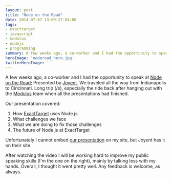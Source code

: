 ```yaml
---
layout: post
title: "Node on the Road"
date: 2014-07-07 13:09:27-04:00
tags:
- exacttarget
- javascript
- modulus
- nodejs
- programming
summary: A few weeks ago, a co-worker and I had the opportunity to speak at Node on the Road; Presented by Joyent. We traveled all the way from Indianapolis to Cincinnati to share what we are working on
heroImage: 'noderoad_hero.jpg'
twitterHeroImage: ''
---
```


A few weeks ago, a co-worker and I had the opportunity to speak at [Node on the Road][1]; Presented by [Joyent][2]. We traveled all the way from Indianapolis to Cincinnati. Long trip (/s), especially the ride back after hanging out with the [Modulus][5] team when all the presentations had finished.

Our presentation covered:

1. How [ExactTarget][4] uses Node.js
2. What challenges we face
3. What we are doing to fix those challenges
4. The future of Node.js at ExactTarget

Unfortunately I cannot embed [our presentation][3] on my site, but Joyent has it on their site.

After watching the video I will be working hard to improve my public speaking skills (I'm the one on the right), mainly by talking less with my hands. Overall, I thought it went pretty well. Any feedback is welcome, as always.

[1]: http://www.joyent.com/noderoad/
[2]: http://www.joyent.com/
[3]: https://www.joyent.com/developers/videos/node-js-on-the-road-cincinnati-gary-borton-and-alex-vernacchia
[4]: http://exacttarget.com/
[5]: https://modulus.io/
